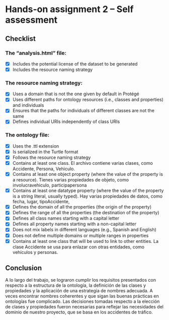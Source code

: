# Hands-on assignment 2 – Self assessment

## Checklist

### The “analysis.html” file:

- [x] Includes the potential license of the dataset to be generated
- [x] Includes the resource naming strategy

### The resource naming strategy:

- [x] Uses a domain that is not the one given by default in Protégé
- [x] Uses different paths for ontology resources (i.e., classes and properties) and individuals
- [x] Ensures that the paths for individuals of different classes are not the same
- [x] Defines individual URIs independently of class URIs

### The ontology file:

- [x] Uses the .ttl extension
- [x] Is serialized in the Turtle format
- [x] Follows the resource naming strategy
- [x] Contains at least one class.
        El archivo contiene varias clases, como Accidente, Persona, Vehiculo.
- [x] Contains at least one object property (where the value of the property is a resource).
        Tienes varias propiedades de objeto, como involucravehiculo, participapersona
- [x] Contains at least one datatype property (where the value of the property is a string literal, usually typed).
        Hay varias propiedades de datos, como fecha, lugar, tipoAccidente,
- [x] Defines the domain of all the properties (the origin of the property)
- [x] Defines the range of all the properties (the destination of the property)
- [x] Defines all class names starting with a capital letter
- [x] Defines all property names starting with a non-capital letter
- [x] Does not mix labels in different languages (e.g., Spanish and English)
- [x] Does not define multiple domains or multiple ranges in properties
- [x] Contains at least one class that will be used to link to other entities.
        La clase Accidente se usa para enlazar con otras entidades, como vehículos y personas.

## Conclusion
A lo largo del trabajo, se lograron cumplir los requisitos presentados con respecto a la estructura de la ontología, la definición de las clases y propiedades y la aplicación de una estrategia de nombres adecuada.
A veces encontrar nombres coherentes y que sigan las buenas prácticas en ontologías fue complicado.
Las decisiones tomadas respecto a la elección de clases y propiedades fueron necesarias para reflejar las necesidades del dominio de nuestro proyecto, que se basa en los accidentes de tráfico. 

